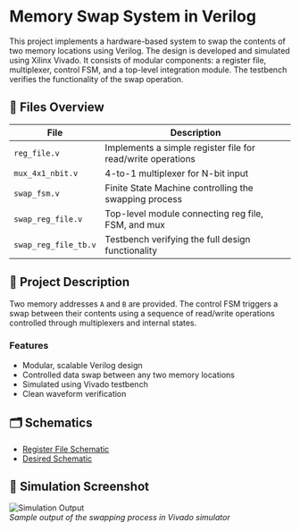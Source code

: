 # Memory Swap System in Verilog

This project implements a hardware-based system to swap the contents of two memory locations using Verilog. The design is developed and simulated using Xilinx Vivado. It consists of modular components: a register file, multiplexer, control FSM, and a top-level integration module. The testbench verifies the functionality of the swap operation.

## 📁 Files Overview

| File               | Description                                                        |
|--------------------|--------------------------------------------------------------------|
| `reg_file.v`       | Implements a simple register file for read/write operations        |
| `mux_4x1_nbit.v`   | 4-to-1 multiplexer for N-bit input                                 |
| `swap_fsm.v`       | Finite State Machine controlling the swapping process              |
| `swap_reg_file.v`  | Top-level module connecting reg file, FSM, and mux                 |
| `swap_reg_file_tb.v`| Testbench verifying the full design functionality                 |

## 🧠 Project Description

Two memory addresses `A` and `B` are provided. The control FSM triggers a swap between their contents using a sequence of read/write operations controlled through multiplexers and internal states.

### Features

- Modular, scalable Verilog design
- Controlled data swap between any two memory locations
- Simulated using Vivado testbench
- Clean waveform verification


## 🗂️ Schematics

- [Register File Schematic](https://github.com/user-attachments/assets/2e774643-8bb5-4605-abc5-8f3ef1abbb79)  
- [Desired Schematic](https://github.com/user-attachments/assets/34e36a0a-88d8-46f8-8e9b-f72b164ecb49)


## 🔧 Simulation Screenshot

![Simulation Output]([./images/simulation_waveform.png](https://github.com/user-attachments/assets/540860af-b279-4201-ae77-1c5896246fad))  
*Sample output of the swapping process in Vivado simulator*

